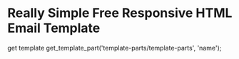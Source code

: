 # Really Simple Free Responsive HTML Email Template

get template get_template_part('template-parts/template-parts', 'name');
